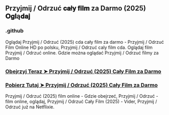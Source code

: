 ## Przyjmij / Odrzuć 𝐜𝐚ł𝐲 𝐟𝐢𝐥𝐦  za Darmo (2025) 𝐎𝐠𝐥ą𝐝𝐚𝐣

### .github

Oglądaj Przyjmij / Odrzuć (2025) cda cały film za darmo - Przyjmij / Odrzuć Film Online HD po polsku, Przyjmij / Odrzuć caly film cda. Oglądaj film Przyjmij / Odrzuć online. Gdzie można oglądać Przyjmij / Odrzuć filmy za Darmo

### [Obejrzyj Teraz ➤ Przyjmij / Odrzuć (2025) Cały Film za Darmo](https://watching4khdmovies.blogspot.com/2025/04/drop.html)

### [Pobierz Tutaj ➤ Przyjmij / Odrzuć (2025) Cały Film za Darmo](https://watching4khdmovies.blogspot.com/2025/04/drop.html)

Przyjmij / Odrzuć (2025) film online - Gdzie obejrzeć, Przyjmij / Odrzuć - film online, oglądaj, Przyjmij / Odrzuć Cały Film (2025) - Vider, Przyjmij / Odrzuć już na Netflixie.
